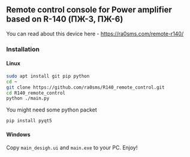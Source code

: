 ## Remote control console for Power amplifier based on R-140 (ПЖ-3, ПЖ-6)

You can read about this device here - https://ra0sms.com/remote-r140/

### Installation

#### Linux

```bash
sudo apt install git pip python
cd ~
git clone https://github.com/ra0sms/R140_remote_control.git
cd R140_remote_control
python ./main.py
```

You might need some python packet

```bash
pip install pyqt5 
```

#### Windows

Copy `main_desigh.ui` and `main.exe` to your PC. Enjoy!
